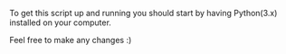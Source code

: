 To get this script up and running you should start by having Python(3.x) installed on your computer.

Feel free to make any changes :)